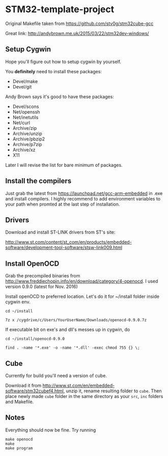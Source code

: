 # STM32-template-project

Original Makefile taken from https://github.com/stv0g/stm32cube-gcc


Great link: http://andybrown.me.uk/2015/03/22/stm32dev-windows/

## Setup Cygwin

Hope you'll figure out how to setup cygwin by yourself. 

You **definitely** need to install these packages:

- Devel/make
- Devel/git


Andy Brown says it's good to have these packages:

- Devel/scons
- Net/openssh
- Net/inetutils
- Net/curl
- Archive/zip
- Archive/unzip
- Archive/pbzip2
- Archive/p7zip
- Archive/xz
- X11


Later I will revise the list for bare minimum of packages.

## Install the compilers

Just grab the latest from https://launchpad.net/gcc-arm-embedded in .exe and install compilers. I highly recommend to add environment variables to your path when promted at the last step of installation.

## Drivers

Download and install ST-LINK drivers from ST's site:

http://www.st.com/content/st_com/en/products/embedded-software/development-tool-software/stsw-link009.html


## Install OpenOCD

Grab the precompiled binaries from http://www.freddiechopin.info/en/download/category/4-openocd. I used version 0.9.0 (latest for Nov. 2016)

Install openOCD to preferred location. Let's do it for ~/install folder inside cygwin env.

`cd ~/install`

`7z x /cygdrive/c/Users/YourUserName/Downloads/openocd-0.9.0.7z`

If executable bit on exe's and dll's messes up in cygwin, do

`cd ~/install/openocd-0.9.0`

`find . -name '*.exe' -o -name '*.dll' -exec chmod 755 {} \;`

## Cube

Currently for build you'll need a version of cube.

Download it from http://www.st.com/en/embedded-software/stm32cubef4.html, unzip it, rename resulting folder to `cube`. Then place newly made `cube` folder in the same directory as your `src`, `inc` folders and Makefile.

## Notes

Everything should now be fine. Try running 

```
make openocd
make
make program
```